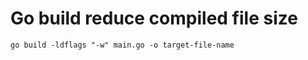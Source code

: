 # Go build reduce compiled file size

```shell
go build -ldflags "-w" main.go -o target-file-name
```
